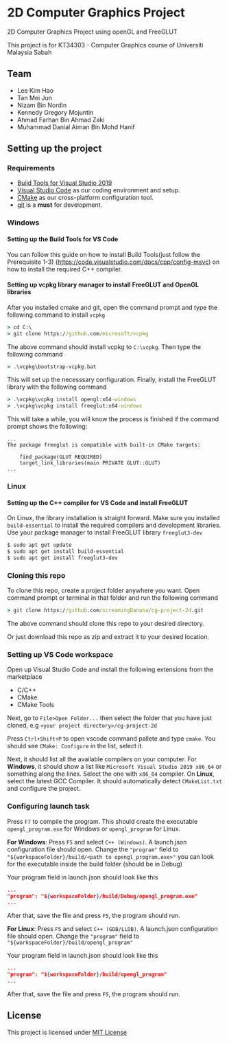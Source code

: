 # 2D Computer Graphics Project
2D Computer Graphics Project using openGL and FreeGLUT

This project is for KT34303 - Computer Graphics course of Universiti Malaysia Sabah

## Team
- Lee Kim Hao
- Tan Mei Jun
- Nizam Bin Nordin
- Kennedy Gregory Mojuntin
- Ahmad Farhan Bin Ahmad Zaki
- Muhammad Danial Aiman Bin Mohd Hanif

## Setting up the project
### Requirements
- [Build Tools for Visual Studio 2019](https://visualstudio.microsoft.com/)
- [Visual Studio Code](https://code.visualstudio.com/) as our coding environment and setup.
- [CMake](https://cmake.org/download/) as our cross-platform configuration tool.
- [git](https://git-scm.com/downloads) is a **must** for development.

### Windows
#### Setting up the Build Tools for VS Code
You can follow this guide on how to install Build Tools(just follow the Prerequisite 1-3) (https://code.visualstudio.com/docs/cpp/config-msvc) on how to install the required C++ compiler.
#### Setting up vcpkg library manager to install FreeGLUT and OpenGL libraries
After you installed cmake and git, open the command prompt and type the following command to install `vcpkg`
```cmd
> cd C:\ 
> git clone https://github.com/microsoft/vcpkg
```
The above command should install vcpkg to `C:\vcpkg`. Then type the following command
```cmd
> .\vcpkg\bootstrap-vcpkg.bat
```
This will set up the necesssary configuration. Finally, install the FreeGLUT library with the following command
```cmd
> .\vcpkg\vcpkg install opengl:x64-windows
> .\vcpkg\vcpkg install freeglut:x64-windows
```
This will take a while, you will know the process is finished if the command prompt shows the following:
```
...
The package freeglut is compatible with built-in CMake targets:

    find_package(GLUT REQUIRED)
    target_link_libraries(main PRIVATE GLUT::GLUT)
...
```

### Linux
#### Setting up the C++ compiler for VS Code and install FreeGLUT
On Linux, the library installation is straight forward. Make sure you installed `build-essential` to install the required compilers and development libraries. Use your package manager to install FreeGLUT library `freeglut3-dev`
```sh
$ sudo apt get update
$ sudo apt get install build-essential
$ sudo apt get install freeglut3-dev
```

### Cloning this repo
To clone this repo, create a project folder anywhere you want.
Open command prompt or terminal in that folder and run the following command
```cmd
> git clone https://github.com/screamingDanana/cg-project-2d.git
```
The above command should clone this repo to your desired directory.

Or just download this repo as zip and extract it to your desired location.

### Setting up VS Code workspace
Open up Visual Studio Code and install the following extensions from the marketplace
- C/C++
- CMake
- CMake Tools

Next, go to `File>Open Folder...` then select the folder that you have just cloned, e.g `<your project directory>/cg-project-2d`

Press `Ctrl+Shift+P` to open vscode command pallete and type `cmake`. You should see `CMake: Configure` in the list, select it.

Next, it should list all the available compilers on your computer. For **Windows**, it should show a list like `Microsoft Visual Studio 2019 x86_64` or something along the lines. Select the one with `x86_64` compiler. On **Linux**, select the latest GCC Compiler. It should automatically detect `CMakeList.txt` and configure the project.

### Configuring launch task
Press `F7` to compile the program. This should create the executable `opengl_program.exe` for Windows or `opengl_program` for Linux.

**For Windows**: Press `F5` and select `C++ (Windows)`. A launch.json configuration file should open.
Change the `"program"` field to `"${workspaceFolder}/build/<path to opengl_program.exe>"` you can look for the executable inside the build folder (should be in Debug)

Your program field in launch.json should look like this
```json
...
"program": "${workspaceFolder}/build/Debug/opengl_program.exe"
...
```
After that, save the file and press `F5`, the program should run.

**For Linux**: Press `F5` and select `C++ (GDB/LLDB)`. A launch.json configuration file should open.
Change the `"program"` field to `"${workspaceFolder}/build/opengl_program"`

Your program field in launch.json should look like this
```json
...
"program": "${workspaceFolder}/build/opengl_program"
...
```
After that, save the file and press `F5`, the program should run.

## License
This project is licensed under [MIT License](LICENSE)
